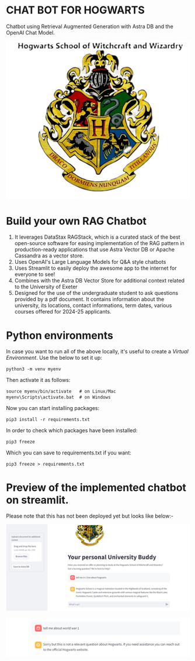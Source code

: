 # CHAT BOT FOR HOGWARTS
Chatbot using Retrieval Augmented Generation with Astra DB and the OpenAI Chat Model.

![codespace](./images/Hogwarts.png)

# Build your own RAG Chatbot
1) It leverages DataStax RAGStack, which is a curated stack of the best open-source software for easing implementation of the RAG pattern in production-ready applications that use Astra Vector DB or Apache Cassandra as a vector store.
2) Uses OpenAI's Large Language Models for Q&A style chatbots
3) Uses Streamlit to easily deploy the awesome app to the internet for everyone to see!
4) Combines with the Astra DB Vector Store for additional context related to the University of Exeter
5) Designed for the use of the undergraduate student to ask questions provided by a pdf document. It contains information about the university, its locations, contact informations, term dates, various courses offered for 2024-25 applicants.
# Python environments
In case you want to run all of the above locally, it's useful to create a *Virtual Environment*. Use the below to set it up:
```
python3 -m venv myenv
```
Then activate it as follows:
```
source myenv/bin/activate   # on Linux/Mac
myenv\Scripts\activate.bat  # on Windows
```
Now you can start installing packages:
```
pip3 install -r requirements.txt
```
In order to check which packages have been installed:
```
pip3 freeze
```
Which you can save to requirements.txt if you want:
```
pip3 freeze > requirements.txt
```

# Preview of the implemented chatbot on streamlit.
Please note that this has not been deployed yet but looks like below:-

![codespace](./images/question%20from%20doc.png)

![codespace](./images/question%20not%20from%20doc.png)
